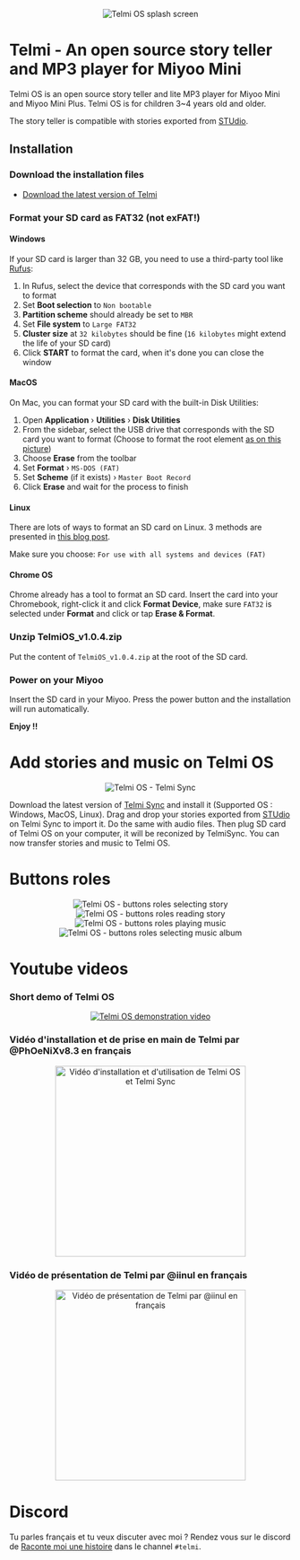 <p align="center"><img src="https://dantsu.com/files/Telmi_1280.png" alt="Telmi OS splash screen" /></p>

# Telmi - An open source story teller and MP3 player for Miyoo Mini

Telmi OS is an open source story teller and lite MP3 player for Miyoo Mini and Miyoo Mini Plus.
Telmi OS is for children 3~4 years old and older.

The story teller is compatible with stories exported from [STUdio](https://github.com/DantSu/studio).

## Installation

### Download the installation files

- [Download the latest version of Telmi](https://github.com/DantSu/Telmi-story-teller/releases/download/1.0.4/TelmiOS_v1.0.4.zip)

### Format your SD card as FAT32 (not exFAT!)

#### Windows
If your SD card is larger than 32 GB, you need to use a third-party tool like [Rufus](https://rufus.ie/):

1. In Rufus, select the device that corresponds with the SD card you want to format
2. Set **Boot selection** to `Non bootable`
3. **Partition scheme** should already be set to `MBR`
4. Set **File system** to `Large FAT32`
5. **Cluster size** at `32 kilobytes` should be fine (`16 kilobytes` might extend the life of your SD card)
6. Click **START** to format the card, when it's done you can close the window

#### MacOS

On Mac, you can format your SD card with the built-in Disk Utilities:

1. Open **Application** › **Utilities** › **Disk Utilities**
2. From the sidebar, select the USB drive that corresponds with the SD card you want to format (Choose to format the root element [as on this picture](https://onionui.github.io/assets/files/format-usb-to-fat32-on-mac-6244645c5513220bacdeec4aaa541bc8.webp))
3. Choose **Erase** from the toolbar
4. Set **Format** › `MS-DOS (FAT)`
5. Set **Scheme** (if it exists) › `Master Boot Record`
6. Click **Erase** and wait for the process to finish

#### Linux

There are lots of ways to format an SD card on Linux. 3 methods are presented in [this blog post](https://www.golinuxcloud.com/steps-to-format-sd-card-in-linux/).

Make sure you choose: `For use with all systems and devices (FAT)`

#### Chrome OS

Chrome already has a tool to format an SD card. Insert the card into your Chromebook, right-click it and click **Format Device**, make sure `FAT32` is selected under **Format** and click or tap **Erase & Format**. 

### Unzip TelmiOS_v1.0.4.zip

Put the content of `TelmiOS_v1.0.4.zip` at the root of the SD card.

### Power on your Miyoo

Insert the SD card in your Miyoo. Press the power button and the installation will run automatically.

**Enjoy !!**

# Add stories and music on Telmi OS

<p align="center"><img src="https://dantsu.com/files/Telmi_MiyooPC.jpg" alt="Telmi OS - Telmi Sync" /></p>

Download the latest version of [Telmi Sync](https://github.com/DantSu/Telmi-Sync/releases/) and install it (Supported OS : Windows, MacOS, Linux).
Drag and drop your stories exported from [STUdio](https://github.com/DantSu/studio) on Telmi Sync to import it. Do the same with audio files. 
Then plug SD card of Telmi OS on your computer, it will be reconized by TelmiSync. You can now transfer stories and music to Telmi OS.

# Buttons roles

<p align="center"><img src="https://dantsu.com/files/Telmi_selectingStory.png" alt="Telmi OS - buttons roles selecting story" /><img src="https://dantsu.com/files/Telmi_readingStory.png" alt="Telmi OS - buttons roles reading story" /><img src="https://dantsu.com/files/Telmi_playingMusic.png" alt="Telmi OS - buttons roles playing music" /><img src="https://dantsu.com/files/Telmi_selectingAlbum.png" alt="Telmi OS - buttons roles selecting music album" /></p>

# Youtube videos

### Short demo of Telmi OS

<p align="center"><a href="https://www.youtube.com/watch?v=UBqSSkXr42o" taget="_blank"><img src="https://dantsu.com/files/Telmi_youtube.png" alt="Telmi OS demonstration video" /></a></p>

### Vidéo d'installation et de prise en main de Telmi par @PhOeNiXv8.3 en français

<p align="center"><a href="https://www.youtube.com/watch?v=r7VK73ASUGo" taget="_blank"><img src="https://dantsu.com/files/Telmi_YoutubePhoenix.png" alt="Vidéo d'installation et d'utilisation de Telmi OS et Telmi Sync" width="340" /></a></p>

### Vidéo de présentation de Telmi par @iinul en français

<p align="center"><a href="https://www.youtube.com/watch?v=d3BphI4oSE0" taget="_blank"><img src="https://dantsu.com/files/Telmi_YoutubeIinul.png" alt="Vidéo de présentation de Telmi par @iinul en français" width="340" /></a></p>

# Discord

Tu parles français et tu veux discuter avec moi ? Rendez vous sur le discord de [Raconte moi une histoire](https://monurl.ca/lunii.creations) dans le channel `#telmi`.
